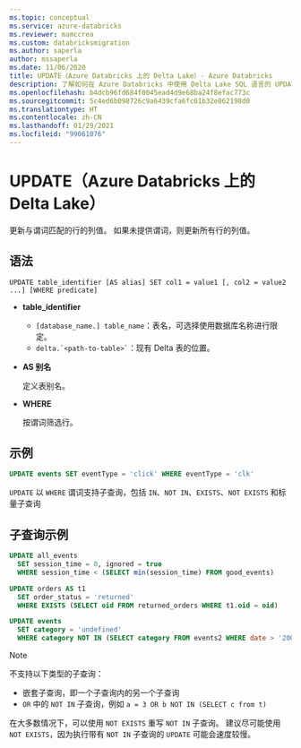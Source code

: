 ```yaml
---
ms.topic: conceptual
ms.service: azure-databricks
ms.reviewer: mamccrea
ms.custom: databricksmigration
ms.author: saperla
author: mssaperla
ms.date: 11/06/2020
title: UPDATE（Azure Databricks 上的 Delta Lake）- Azure Databricks
description: 了解如何在 Azure Databricks 中使用 Delta Lake SQL 语言的 UPDATE（表）语法。
ms.openlocfilehash: b4dcb96fd684f0045ead4d9e68ba24f8efac773c
ms.sourcegitcommit: 5c4ed6b098726c9a6439cfa6fc61b32e062198d0
ms.translationtype: HT
ms.contentlocale: zh-CN
ms.lasthandoff: 01/29/2021
ms.locfileid: "99061076"
---
```

# <a name="update-delta-lake-on-azure-databricks"></a>UPDATE（Azure Databricks 上的 Delta Lake）

更新与谓词匹配的行的列值。 如果未提供谓词，则更新所有行的列值。

## <a name="syntax"></a>语法

```
UPDATE table_identifier [AS alias] SET col1 = value1 [, col2 = value2 ...] [WHERE predicate]
```

* **table_identifier**
  * ``[database_name.] table_name``：表名，可选择使用数据库名称进行限定。
  * `` delta.`<path-to-table>` ``：现有 Delta 表的位置。
* **AS 别名**

  定义表别名。

* **WHERE**

  按谓词筛选行。

## <a name="example"></a>示例

```sql
UPDATE events SET eventType = 'click' WHERE eventType = 'clk'
```

``UPDATE`` 以 ``WHERE`` 谓词支持子查询，包括 ``IN``、``NOT IN``、``EXISTS``、``NOT EXISTS`` 和标量子查询

## <a name="subquery-examples"></a>子查询示例

```sql
UPDATE all_events
  SET session_time = 0, ignored = true
  WHERE session_time < (SELECT min(session_time) FROM good_events)

UPDATE orders AS t1
  SET order_status = 'returned'
  WHERE EXISTS (SELECT oid FROM returned_orders WHERE t1.oid = oid)

UPDATE events
  SET category = 'undefined'
  WHERE category NOT IN (SELECT category FROM events2 WHERE date > '2001-01-01')
```

> [!NOTE]
>
> 不支持以下类型的子查询：
>
> * 嵌套子查询，即一个子查询内的另一个子查询
> * ``OR`` 中的 ``NOT IN`` 子查询，例如 ``a = 3 OR b NOT IN (SELECT c from t)``
>
> 在大多数情况下，可以使用 ``NOT EXISTS`` 重写 ``NOT IN`` 子查询。 建议尽可能使用 ``NOT EXISTS``，因为执行带有 ``NOT IN`` 子查询的 ``UPDATE`` 可能会速度较慢。